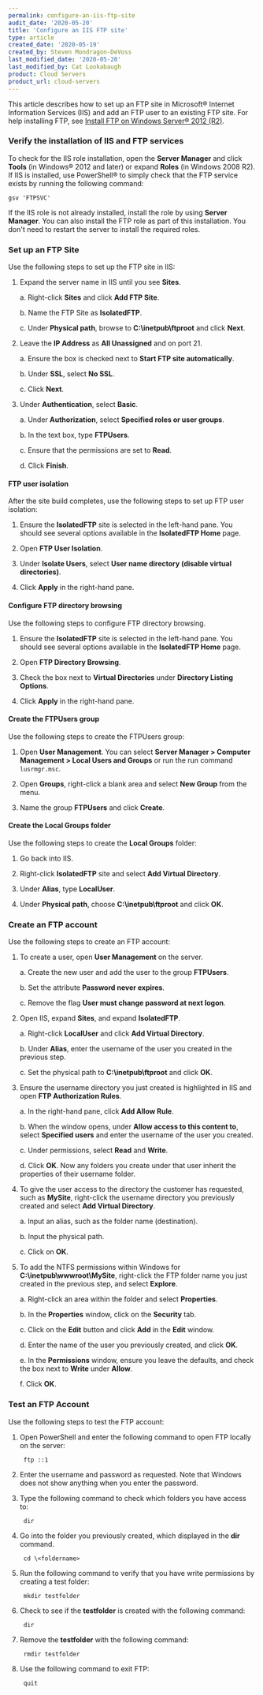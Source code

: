 ```yaml
---
permalink: configure-an-iis-ftp-site
audit_date: '2020-05-20'
title: 'Configure an IIS FTP site'
type: article
created_date: '2020-05-19'
created_by: Steven Mondragon-DeVoss
last_modified_date: '2020-05-20'
last_modified_by: Cat Lookabaugh
product: Cloud Servers
product_url: cloud-servers
---
```


This article describes how to set up an FTP site in Microsoft&reg; Internet Information Services (IIS)
and add an FTP user to an existing FTP site. For help installing FTP, see 
[Install FTP on Windows Server&reg; 2012 (R2)](https://docs-ospc.rackspace.com/support/how-to/cloud-servers/installing-ftp-on-windows-server-2012-r2/).

### Verify the installation of IIS and FTP services

To check for the IIS role installation, open the **Server Manager** and click **Tools**
(in Windows&reg; 2012 and later) or expand **Roles** (in Windows 2008 R2). If IIS is installed, use
PowerShell&reg; to simply check that the FTP service exists by running the following command:

    gsv 'FTPSVC'

If the IIS role is not already installed, install the role by using **Server Manager**. You can also install the
FTP role as part of this installation. You don't need to restart the server to install the required roles. 

### Set up an FTP Site

Use the following steps to set up the FTP site in IIS:

1. Expand the server name in IIS until you see **Sites**.

    a. Right-click **Sites** and click **Add FTP Site**.
    
    b. Name the FTP Site as **IsolatedFTP**.
    
    c. Under **Physical path**, browse to **C:\inetpub\ftproot** and click **Next**.

2. Leave the **IP Address** as **All Unassigned** and on port 21.

    a. Ensure the box is checked next to **Start FTP site automatically**.
    
    b. Under **SSL**, select **No SSL**.
    
    c. Click **Next**.

3. Under **Authentication**, select **Basic**.

    a. Under **Authorization**, select **Specified roles or user groups**.
    
    b. In the text box, type **FTPUsers**.
    
    c. Ensure that the permissions are set to **Read**.
    
    d. Click **Finish**.

#### FTP user isolation

After the site build completes, use the following steps to set up FTP user isolation:

1. Ensure the **IsolatedFTP** site is selected in the left-hand pane. You should see several options available in the **IsolatedFTP Home** page. 

2. Open **FTP User Isolation**.

3. Under **Isolate Users**, select **User name directory (disable virtual directories)**.

4. Click **Apply** in the right-hand pane.

#### Configure FTP directory browsing

Use the following steps to configure FTP directory browsing. 

1. Ensure the **IsolatedFTP** site is selected in the left-hand pane. You should see several options available in the **IsolatedFTP Home** page. 

2. Open **FTP Directory Browsing**.

3. Check the box next to **Virtual Directories** under **Directory Listing Options**.

4. Click **Apply** in the right-hand pane.

#### Create the FTPUsers group

Use the following steps to create the FTPUsers group: 

1. Open **User Management**. You can select **Server Manager > Computer Management > Local Users and Groups** or run the run command `lusrmgr.msc`. 

2. Open **Groups**, right-click a blank area and select **New Group** from the menu.

3. Name the group **FTPUsers** and click **Create**.

#### Create the Local Groups folder

Use the following steps to create the **Local Groups** folder: 

1. Go back into IIS.

2. Right-click **IsolatedFTP** site and select **Add Virtual Directory**.

3. Under **Alias**, type **LocalUser**.

4. Under **Physical path**, choose **C:\inetpub\ftproot** and click **OK**.

### Create an FTP account

Use the following steps to create an FTP account:

1. To create a user, open **User Management** on the server. 

    a. Create the new user and add the user to the group **FTPUsers**.
    
    b. Set the attribute **Password never expires**.
    
    c. Remove the flag **User must change password at next logon**.

2. Open IIS, expand **Sites**, and expand **IsolatedFTP**. 

    a. Right-click **LocalUser** and click **Add Virtual Directory**.
    
    b. Under **Alias**, enter the username of the user you created in the previous step.
    
    c. Set the physical path to **C:\inetpub\ftproot** and click **OK**.

3. Ensure the username directory you just created is highlighted in IIS and open **FTP Authorization Rules**. 

    a. In the right-hand pane, click **Add Allow Rule**. 
    
    b. When the window opens, under **Allow access to this content to**, select **Specified users** and enter
       the username of the user you created.
    
    c. Under permissions, select **Read** and **Write**.
    
    d. Click **OK**. Now any folders you create under that user inherit the properties of their username folder.

4. To give the user access to the directory the customer has requested, such as **MySite**, right-click
   the username directory you previously created and select **Add Virtual Directory**. 

    a. Input an alias, such as the folder name (destination).
    
    b. Input the physical path.
    
    c. Click on **OK**.

5. To add the NTFS permissions within Windows for **C:\inetpub\wwwroot\MySite**, right-click the FTP
   folder name you just created in the previous step, and select **Explore**.

    a. Right-click an area within the folder and select **Properties**.
    
    b. In the **Properties** window, click on the **Security** tab.
    
    c. Click on the **Edit** button and click **Add** in the **Edit** window.
    
    d. Enter the name of the user you previously created, and click **OK**.
    
    e. In the **Permissions** window, ensure you leave the defaults, and check the box next to **Write** under **Allow**.
    
    f. Click **OK**.

### Test an FTP Account

Use the following steps to test the FTP account:

1. Open PowerShell and enter the following command to open FTP locally on the server:

        ftp ::1

2. Enter the username and password as requested. Note that Windows does not show anything when you enter the password.

3. Type the following command to check which folders you have access to:

        dir

4. Go into the folder you previously created, which displayed in the **dir** command.

        cd \<foldername>

5. Run the following command to verify that you have write permissions by creating a test folder:

        mkdir testfolder

6. Check to see if the **testfolder** is created with the following command:

        dir

7. Remove the **testfolder** with the following command:

        rmdir testfolder

8. Use the following command to exit FTP:

        quit
